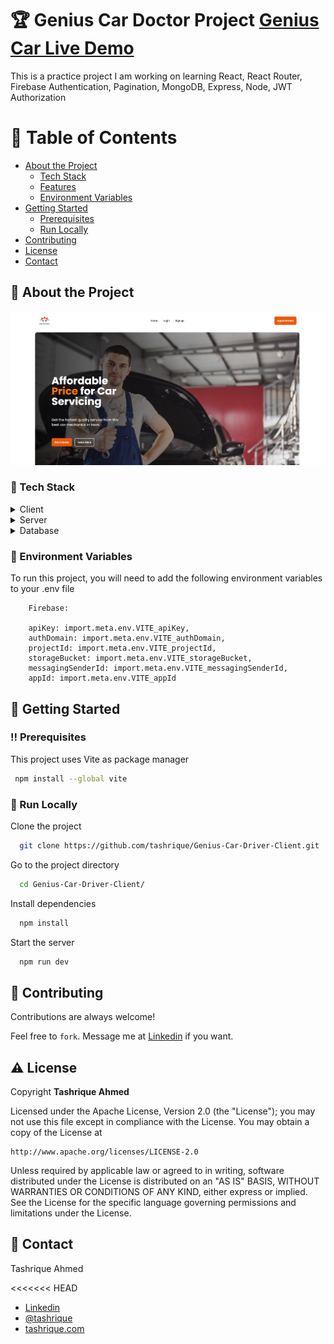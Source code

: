 <!-- Table of Contents -->

# :trophy: Genius Car Doctor Project [Genius Car Live Demo](https://genius-car-b5cb3.web.app/)

This is a practice project I am working on learning React, React Router, Firebase Authentication, Pagination, MongoDB, Express, Node, JWT Authorization

# :notebook_with_decorative_cover: Table of Contents

- [About the Project](#star2-about-the-project)
  - [Tech Stack](#space_invader-tech-stack)
  - [Features](#dart-features)
  - [Environment Variables](#key-environment-variables)
- [Getting Started](#toolbox-getting-started)
  - [Prerequisites](#bangbang-prerequisites)
  - [Run Locally](#running-run-locally)
- [Contributing](#wave-contributing)
- [License](#warning-license)
- [Contact](#handshake-contact)

<!-- About the Project -->

## :star2: About the Project

![alt text](image.png)

<!-- TechStack -->

### :space_invader: Tech Stack

<details>
  <summary>Client</summary>
  <ul>
    <li>Javascript</li>
    <li>React.js</li>
    <li>React Router</li>
    <li>TailwindCSS</li>
    <li>Firebase</li>
  </ul>
</details>

<details>
  <summary>Server</summary>
  <ul>
    <li>Javascript</li>
    <li>Express.js</li>
    <li>Node.js</li>
    <li>JWT</li>
    <li>Cors</li>
    <li>Dotenv</li>
  </ul>
</details>

<details>
<summary>Database</summary>
  <ul>
    <li>MongoDB</li>
  </ul>
</details>
<!-- 
<details>
<summary>DevOps</summary>
  <ul>
    <li><a href="https://www.docker.com/">Docker</a></li>
    <li><a href="https://www.jenkins.io/">Jenkins</a></li>
    <li><a href="https://circleci.com/">CircleCLI</a></li>
  </ul>
</details> -->

<!-- Features -->
<!--
### :dart: Features

- Feature 1
- Feature 2

- Feature 3 -->



<!-- Env Variables -->

### :key: Environment Variables

To run this project, you will need to add the following environment variables to your .env file

```
    Firebase:

    apiKey: import.meta.env.VITE_apiKey,
    authDomain: import.meta.env.VITE_authDomain,
    projectId: import.meta.env.VITE_projectId,
    storageBucket: import.meta.env.VITE_storageBucket,
    messagingSenderId: import.meta.env.VITE_messagingSenderId,
    appId: import.meta.env.VITE_appId
```

<!-- Getting Started -->

## :toolbox: Getting Started

<!-- Prerequisites -->

### :bangbang: Prerequisites

This project uses Vite as package manager

```bash
 npm install --global vite
```

<!-- Installation -->

### :running: Run Locally

Clone the project

```bash
  git clone https://github.com/tashrique/Genius-Car-Driver-Client.git
```

Go to the project directory

```bash
  cd Genius-Car-Driver-Client/
```

Install dependencies

```bash
  npm install
```

Start the server

```bash
  npm run dev
```


<!-- Roadmap -->


<!-- Contributing -->

## :wave: Contributing

Contributions are always welcome!

Feel free to `fork`. Message me at [Linkedin](https://linkedin.com/in/tashrique-ahmed) if you want.

<!-- License -->

## :warning: License


Copyright **Tashrique Ahmed**

Licensed under the Apache License, Version 2.0 (the "License");
you may not use this file except in compliance with the License.
You may obtain a copy of the License at

    http://www.apache.org/licenses/LICENSE-2.0

Unless required by applicable law or agreed to in writing, software
distributed under the License is distributed on an "AS IS" BASIS,
WITHOUT WARRANTIES OR CONDITIONS OF ANY KIND, either express or implied.
See the License for the specific language governing permissions and
limitations under the License.


<!-- Contact -->

## :handshake: Contact

Tashrique Ahmed

<<<<<<< HEAD
- [Linkedin](https://linkedin.com/in/tashrique-ahmed)
- [@tashrique](https://twitter.com/tashrique)
- [tashrique.com](https://www.tashrique.com)


